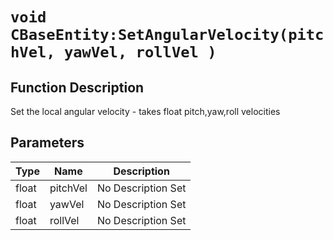 # `void CBaseEntity:SetAngularVelocity(pitchVel, yawVel, rollVel )`
## Function Description
Set the local angular velocity - takes float pitch,yaw,roll velocities
## Parameters
Type|Name|Description
--|--|--
float|pitchVel|No Description Set
float|yawVel|No Description Set
float|rollVel|No Description Set
